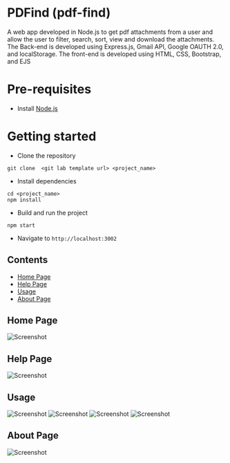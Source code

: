# PDFind (pdf-find)
A web app developed in Node.js to get pdf attachments from a user and allow the user to filter, search, sort, view and download the attachments.
The Back-end is developed using Express.js, Gmail API, Google OAUTH 2.0, and localStorage.
The front-end is developed using HTML, CSS, Bootstrap, and EJS

# Pre-requisites
- Install [Node.js](https://nodejs.org/en/)


# Getting started
- Clone the repository
```
git clone  <git lab template url> <project_name>
```
- Install dependencies
```
cd <project_name>
npm install
```
- Build and run the project
```
npm start
```
- Navigate to `http://localhost:3002`


## Contents
* [Home Page](#home-page)
* [Help Page](#help-page)
* [Usage](#usage)
* [About Page](#about-page)

## Home Page
![Screenshot](screenshots/Home-Page.png)

## Help Page
![Screenshot](screenshots/Help-Page.png)

## Usage
![Screenshot](screenshots/Google-Authentication-Page.png)
![Screenshot](screenshots/PDF-List.png)
![Screenshot](screenshots/Filter-Button.png)
![Screenshot](screenshots/Filtered-List.png)

## About Page
![Screenshot](screenshots/About-Page.png)


